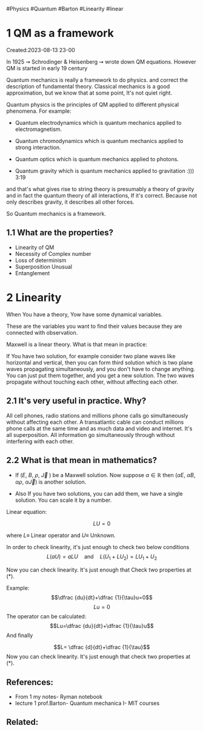 #Physics #Quantum #Barton #Linearity #linear


# 1 QM as a framework
Created:2023-08-13 23-00

In 1925 $\rightsquigarrow$ Schrodinger & Heisenberg $\rightsquigarrow$ wrote down QM equations. However QM is started in early 19 century



Quantum mechanics is really a framework to do physics. and correct the description of fundamental theory. Classical mechanics is a good approximation, but we know that at some point, It's not quiet right.

Quantum physics is the principles of QM applied to different physical phenomena. For example:

- Quantum electrodynamics  which is quantum mechanics applied to electromagnetism. 

- Quantum chromodynamics which is quantum mechanics applied to strong interaction.

- Quantum optics which is quantum mechanics applied to photons.

- Quantum gravity which is quantum mechanics applied to gravitation :))) 3:19



and that's what gives rise to string theory is presumably a theory of gravity and in fact the quantum theory of all interactions, If it's correct. Because not only describes gravity, it describes all other forces.

So Quantum mechanics is a framework.
## 1.1 What are the properties?

- ﻿﻿﻿Linearity of QM
- Necessity of Complex number
- ﻿﻿﻿Loss of determinism
- Superposition Unusual
- Entanglement

# 2 Linearity

When You have a theory, Yow have some dynamical variables.

These are the variables you want to find their values because they are connected with observation.



Maxwell is a linear theory. What is that mean in practice:

If You have two solution, for example consider two plane waves like horizontal and vertical, then you can form third solution which is two plane waves propagating simultaneously, and you don't have to change anything. You can just put them together, and you get a new solution. The two waves propagate without touching each other, without affecting each other.

## 2.1 It's very useful in practice. Why?

All cell phones, radio stations and millions phone calls go simultaneously without affecting each other. A transatlantic cable can conduct millions phone calls at the same time and as much data and video and internet. It's all superposition. All information go simultaneously through without interfering with each other.  


## 2.2 What is that mean in mathematics? 

- If ($E$, $B$, $\rho$, $\vec{J}$ ) be a Maxwell solution. Now suppose $\alpha \in \mathbb{R}$ then ($\alpha E$, $\alpha B$, $\alpha \rho$, $\alpha\vec{J}$) is another solution.

- Also If you have two solutions, you can add them, we have a single solution. You can scale it by a number.


Linear equation:

$$LU = 0 \tag{1}$$

where $L \equiv$ Linear operator 
and $U \equiv$ Unknown. 

In order to check linearity, it's just enough to check two below conditions
$$L(aU) = a LU \quad\mathrm{and}\quad L(U_{1}+LU_{2}) = LU_{1}+U_{2} \tag{*}$$

Now you can check linearity. It's just enough that Check two properties at $(*)$. 

Example:
$$\dfrac {du}{dt}+\dfrac {1}{\tau}u=0$$
$$Lu=0$$
The operator can be calculated:
$$Lu=\dfrac {du}{dt}+\dfrac {1}{\tau}u$$
And finally

$$L= \dfrac {d}{dt}+\dfrac {1}{\tau}$$
Now you can check linearity. It's just enough that check two properties at $(*)$.


## References:
- From 1 my notes- Ryman notebook
- lecture 1 prof.Barton- Quantum mechanica I- MIT courses
## Related:
